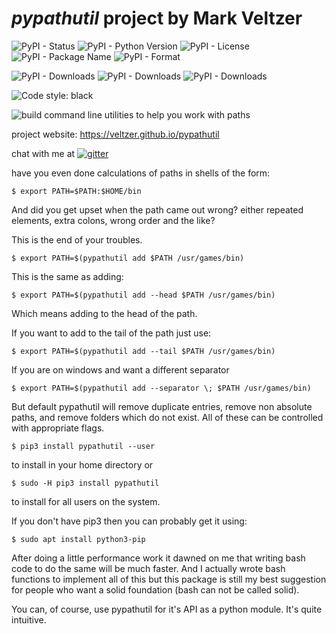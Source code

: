 # *pypathutil* project by Mark Veltzer

![PyPI - Status](https://img.shields.io/pypi/status/pypathutil)
![PyPI - Python Version](https://img.shields.io/pypi/pyversions/pypathutil)
![PyPI - License](https://img.shields.io/pypi/l/pypathutil)
![PyPI - Package Name](https://img.shields.io/pypi/v/pypathutil)
![PyPI - Format](https://img.shields.io/pypi/format/pypathutil)

![PyPI - Downloads](https://img.shields.io/pypi/dd/pypathutil)
![PyPI - Downloads](https://img.shields.io/pypi/dw/pypathutil)
![PyPI - Downloads](https://img.shields.io/pypi/dm/pypathutil)

![Code style: black](https://img.shields.io/badge/code%20style-black-000000.svg)

![build](https://github.com/veltzer/pypathutil/workflows/build/badge.svg)
command line utilities to help you work with paths

project website: https://veltzer.github.io/pypathutil

chat with me at [![gitter](https://badges.gitter.im/Join%20Chat.svg)](https://gitter.im/veltzer/mark.veltzer)


have you even done calculations of paths in shells of the form:

    $ export PATH=$PATH:$HOME/bin

And did you get upset when the path came out wrong? either repeated
elements, extra colons, wrong order and the like?

This is the end of your troubles.


    $ export PATH=$(pypathutil add $PATH /usr/games/bin)

This is the same as adding:

    $ export PATH=$(pypathutil add --head $PATH /usr/games/bin)

Which means adding to the head of the path.

If you want to add to the tail of the path just use:

    $ export PATH=$(pypathutil add --tail $PATH /usr/games/bin)

If you are on windows and want a different separator

    $ export PATH=$(pypathutil add --separator \; $PATH /usr/games/bin)

But default pypathutil will remove duplicate entries,
remove non absolute paths, and remove folders which do not exist.
All of these can be controlled with appropriate flags.


    $ pip3 install pypathutil --user

to install in your home directory or

    $ sudo -H pip3 install pypathutil

to install for all users on the system.

If you don't have pip3 then you can probably get it using:

    $ sudo apt install python3-pip


After doing a little performance work it dawned on me that writing bash
code to do the same will be much faster. And I actually wrote bash
functions to implement all of this but this package is still my best
suggestion for people who want a solid foundation (bash can not be
called solid).


You can, of course, use pypathutil for it's API as a python module.
It's quite intuitive.

